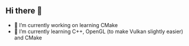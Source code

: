 ## Hi there 👋

- 🔭 I’m currently working on learning CMake
- 🌱 I’m currently learning C++, OpenGL (to make Vulkan slightly easier) and CMake
